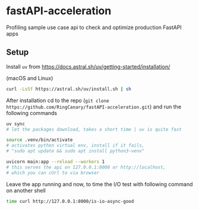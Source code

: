 # fastAPI-acceleration
Profiling sample use case api to check and optimize production FastAPI apps

## Setup

Install `uv` from https://docs.astral.sh/uv/getting-started/installation/

(macOS and Linux)

```bash
curl -LsSf https://astral.sh/uv/install.sh | sh
```

After installation cd to the repo (`git clone https://github.com/RingCanary/fastAPI-acceleration.git`)
and run the following commands

```bash
uv sync
# let the packages download, takes a short time | uv is quite fast

source .venv/bin/activate
# activates python virtual env, install if it fails,
# "sudo apt update && sudo apt install python3-venv"

uvicorn main:app --reload --workers 1
# this serves the api on 127.0.0.1:8000 or http://localhost,
# which you can cUrl to via browser
```

Leave the app running and now, to time the I/O test with following command on another shell

```bash
time curl http://127.0.0.1:8000/is-io-async-good
```
